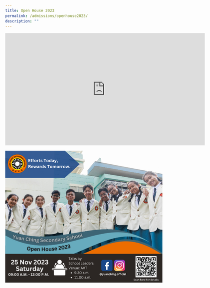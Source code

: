 ```yaml
---
title: Open House 2023
permalink: /admissions/openhouse2023/
description: ""
---
```


<iframe allowfullscreen="" allow="accelerometer; autoplay; clipboard-write; encrypted-media; gyroscope; picture-in-picture; web-share" frameborder="0" title="YouTube video player" src="https://www.youtube-nocookie.com/embed/-HPBgtuHTlU?si=FpBWGc0zDwNtYKPo" height="360" width="640"></iframe>

![Open House 2023](/images/open%20house%202023.png)
